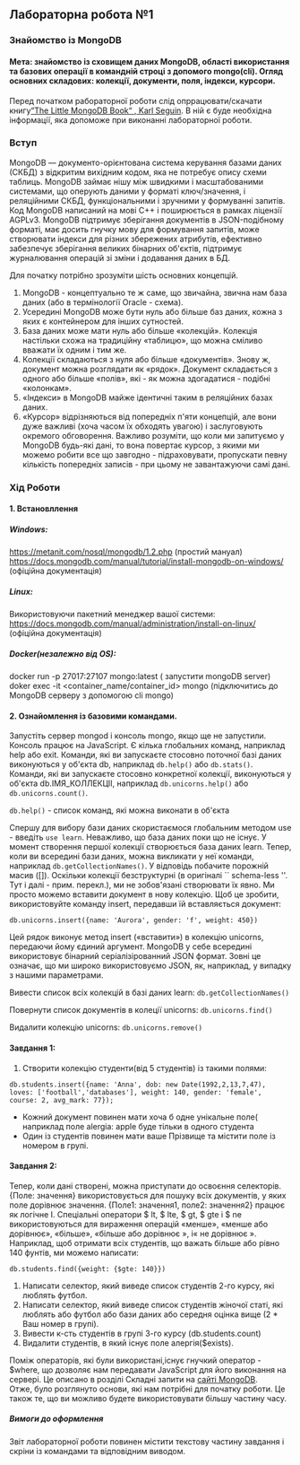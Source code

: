 ## Лабораторна робота №1
### Знайомство із MongoDB

#### Мета:  знайомство із сховищем даних MongoDB, області використання та базових операції в командній строці з допомого mongo(cli). Огляд основних складових: колекції, документи, поля, індекси, курсори.


Перед початком рабораторної роботи слід опррацювати/скачати книгу[“The Little MongoDB Book“ , Karl Seguin](https://www.pvsm.ru/download/mongodb-ru.pdf). В ній є буде необхідна інформації, яка допоможе при виконанні лабораторної роботи.

### Вступ
MongoDB — документо-орієнтована система керування базами даних (СКБД) з відкритим вихідним кодом, яка не потребує опису схеми таблиць. MongoDB займає нішу між швидкими і масштабованими системами, що оперують даними у форматі ключ/значення, і реляційними СКБД, функціональними і зручними у формуванні запитів. Код MongoDB написаний на мові C++ і поширюється в рамках ліцензії AGPLv3. 
MongoDB підтримує зберігання документів в JSON-подібному форматі, має досить гнучку мову для формування запитів, може створювати індекси для різних збережених атрибутів, ефективно забезпечує зберігання великих бінарних об'єктів, підтримує журналювання операцій зі зміни і додавання даних в БД. 

Для початку потрібно зрозуміти шість основних концепцій.
1. MongoDB - концептуально те ж саме, що звичайна, звична нам база даних (або в термінології Oracle - схема).
2. Усередині MongoDB може бути нуль або більше баз даних, кожна з яких є контейнером для інших сутностей.
3. База даних може мати нуль або більше «колекцій». Колекція настільки схожа на традиційну «таблицю», що можна сміливо вважати їх одним і тим же.
4. Колекції складаються з нуля або більше «документів». Знову ж, документ можна розглядати як «рядок».
Документ складається з одного або більше «полів», які - як можна здогадатися - подібні «колонкам».
5. «Індекси» в MongoDB майже ідентичні таким в реляційних базах даних.
6. «Курсор» відрізняються від попередніх п'яти концепцій, але вони дуже важливі (хоча часом їх обходять увагою) і заслуговують окремого обговорення. Важливо розуміти, що коли ми запитуємо у MongoDB будь-які дані, то вона повертає курсор, з якими ми можемо робити все що завгодно - підраховувати, пропускати певну кількість попередніх записів - при цьому не завантажуючи самі дані.


### Хід Роботи

#### 1. Встановллення

##### Windows:
https://metanit.com/nosql/mongodb/1.2.php  (простий мануал)
https://docs.mongodb.com/manual/tutorial/install-mongodb-on-windows/ (офіційна документація)

##### Linux:
Використовуючи пакетний менеджер вашої системи:
https://docs.mongodb.com/manual/administration/install-on-linux/  (офіційна документація)

##### Docker(незалежно від OS):
docker run -p 27017:27107  mongo:latest ( запустити mongoDB server)  
doker exec -it <container_name/container_id> mongo (підключитись до MongoDB серверу з допомогою cli mongo)

#### 2. Ознайомлення із базовими командами.

Запустіть сервер mongod і консоль mongo, якщо ще не запустили. Консоль працює на JavaScript. Є кілька глобальних команд, наприклад help або exit. Команди, які ви запускаєте стосовно поточної базі даних виконуються у об'єкта db, наприклад `db.help()` або `db.stats()`. Команди, які ви запускаєте стосовно конкретної колекції, виконуються у об'єкта db.ІМЯ_КОЛЛЕКЦІІ, наприклад `db.unicorns.help()` або `db.unicorns.count()`.

`db.help()` - список команд, які можна виконати в об'єкта

Спершу для вибору бази даних скористаємося глобальним методом use - введіть `use learn`. Неважливо, що база даних поки що не існує. У момент створення першої колекції створюється база даних learn. Тепер, коли ви всередині бази даних, можна
викликати у неї команди, наприклад `db.getCollectionNames()`. У відповідь побачите порожній масив ([]). Оскільки колекції безструктурні (в оригіналі `` schema-less ''. Тут і далі - прим. перекл.), ми не зобов'язані створювати їх явно. Ми просто можемо вставити документ в нову колекцію. Щоб це зробити, використовуйте команду insert, передавши
їй вставляється документ:

`db.unicorns.insert({name: 'Aurora', gender: 'f', weight: 450})`

Цей рядок виконує метод insert («вставити») в колекцію unicorns, передаючи йому єдиний аргумент. MongoDB у себе всередині використовує бінарний серіалізірованний JSON формат. Зовні це означає, що ми широко використовуємо JSON, як, наприклад, у випадку з нашими параметрами.  

Вивести список всіх колекцій в базі даних learn:
`db.getCollectionNames()`

Повернути список документів в колеції unicorns:
`db.unicorns.find()`

Видалити колекцію unicorns:
`db.unicorns.remove()`

#### Завдання 1:

1. Створити колекцію студенти(від 5 студентів) із такими полями:

```
db.students.insert({name: 'Anna', dob: new Date(1992,2,13,7,47), loves: ['football','databases'], weight: 140, gender: 'female', course: 2, avg_mark: 77});
```

* Кожний документ повинен мати хоча б одне унікальне поле( наприклад поле alergia: apple буде тільки в одного студента
* Один із студентів повинен мати ваше Прізвище та містити поле із номером в групі.

#### Завдання 2:
Тепер, коли дані створені, можна приступати до освоєння селекторів. {Поле: значення} використовується для пошуку всіх документів, у яких поле дорівнює значення. {Поле1: значення1, поле2: значення2} працює як логічне І. Спеціальні оператори $ lt, $ lte, $ gt, $ gte і $ ne використовуються для вираження операцій «менше», «менше або дорівнює», «більше», «більше або дорівнює », і« не дорівнює ». Наприклад, щоб отримати всіх студентів, що важать більше або рівно 140  фунтів, ми можемо написати:

`db.students.find({weight: {$gte: 140}})`

1. Написати селектор, який виведе список студентів 2-го курсу, які люблять футбол.
2. Написати селектор, який виведе список студентів жіночої статі, які люблять або футбол або бази даних або середня оцінка вище (2 * Ваш номер в групі).
3. Вивести к-сть студентів в групі 3-го курсу (db.students.count)
4. Видалити студентів, в який існує поле алергія($exists).

Поміж операторів, які були використані,існує гнучкий оператор - $where, що дозволяє нам передавати JavaScript для його виконання на сервері. Це описано в розділі Складні запити на [сайті MongoDB](https://docs.mongodb.com/manual/reference/operator/query/where/).  
Отже, було розглянуто основи, які нам потрібні для початку роботи. Це також те, що ви можливо будете використовувати більшу частину часу.

##### Вимоги до оформлення
Звіт лабораторної роботи повинен містити текстову частину завдання і скріни із командами та відповідним виводом.
